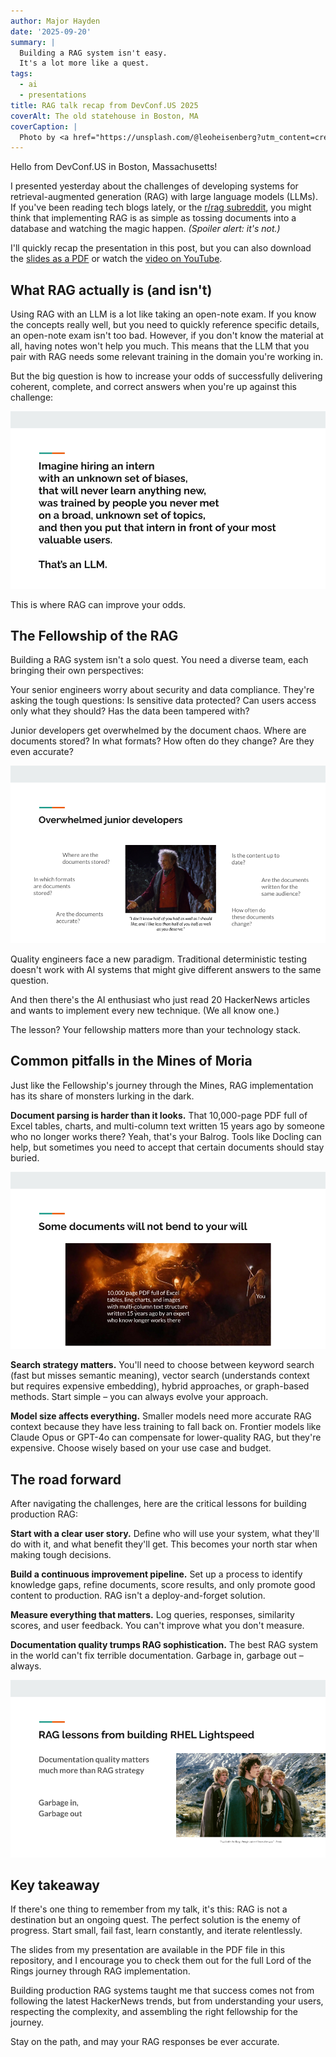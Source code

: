 ```yaml
---
author: Major Hayden
date: '2025-09-20'
summary: |
  Building a RAG system isn't easy.
  It's a lot more like a quest.
tags:
  - ai
  - presentations
title: RAG talk recap from DevConf.US 2025
coverAlt: The old statehouse in Boston, MA
coverCaption: |
  Photo by <a href="https://unsplash.com/@leoheisenberg?utm_content=creditCopyText&utm_medium=referral&utm_source=unsplash">Leo Heisenberg</a> on <a href="https://unsplash.com/photos/cars-parked-on-side-of-the-road-near-brown-concrete-building-during-daytime-LgHghP14qeU?utm_content=creditCopyText&utm_medium=referral&utm_source=unsplash">Unsplash</a>
---
```


Hello from DevConf.US in Boston, Massachusetts!

I presented yesterday about the challenges of developing systems for retrieval-augmented generation (RAG) with large language models (LLMs).
If you've been reading tech blogs lately, or the [r/rag subreddit], you might think that implementing RAG is as simple as tossing documents into a database and watching the magic happen.
_(Spoiler alert: it's not.)_

I'll quickly recap the presentation in this post, but you can also download the [slides as a PDF](slides.pdf) or watch the [video on YouTube](https://www.youtube.com/live/i2H6tOu4Jyw?feature=shared&t=8709).

[r/rag subreddit]: https://www.reddit.com/r/rag/

## What RAG actually is (and isn't)

Using RAG with an LLM is a lot like taking an open-note exam.
If you know the concepts really well, but you need to quickly reference specific details, an open-note exam isn't too bad.
However, if you don't know the material at all, having notes won't help you much.
This means that the LLM that you pair with RAG needs some relevant training in the domain you're working in.

But the big question is how to increase your odds of successfully delivering coherent, complete, and correct answers when you're up against this challenge:

![what-is-llm.png](what-is-llm.png)

This is where RAG can improve your odds.

## The Fellowship of the RAG

Building a RAG system isn't a solo quest.
You need a diverse team, each bringing their own perspectives:

Your senior engineers worry about security and data compliance.
They're asking the tough questions: Is sensitive data protected? Can users access only what they should? Has the data been tampered with?

Junior developers get overwhelmed by the document chaos.
Where are documents stored? In what formats? How often do they change? Are they even accurate?

![junior-developers.png](junior-developers.png)

Quality engineers face a new paradigm.
Traditional deterministic testing doesn't work with AI systems that might give different answers to the same question.

And then there's the AI enthusiast who just read 20 HackerNews articles and wants to implement every new technique.
(We all know one.)

The lesson? Your fellowship matters more than your technology stack.

## Common pitfalls in the Mines of Moria

Just like the Fellowship's journey through the Mines, RAG implementation has its share of monsters lurking in the dark.

**Document parsing is harder than it looks.**
That 10,000-page PDF full of Excel tables, charts, and multi-column text written 15 years ago by someone who no longer works there?
Yeah, that's your Balrog.
Tools like Docling can help, but sometimes you need to accept that certain documents should stay buried.

![balrog.png](balrog.png)

**Search strategy matters.**
You'll need to choose between keyword search (fast but misses semantic meaning), vector search (understands context but requires expensive embedding), hybrid approaches, or graph-based methods.
Start simple – you can always evolve your approach.

**Model size affects everything.**
Smaller models need more accurate RAG context because they have less training to fall back on.
Frontier models like Claude Opus or GPT-4o can compensate for lower-quality RAG, but they're expensive.
Choose wisely based on your use case and budget.

## The road forward

After navigating the challenges, here are the critical lessons for building production RAG:

**Start with a clear user story.**
Define who will use your system, what they'll do with it, and what benefit they'll get.
This becomes your north star when making tough decisions.

**Build a continuous improvement pipeline.**
Set up a process to identify knowledge gaps, refine documents, score results, and only promote good content to production.
RAG isn't a deploy-and-forget solution.

**Measure everything that matters.**
Log queries, responses, similarity scores, and user feedback.
You can't improve what you don't measure.

**Documentation quality trumps RAG sophistication.**
The best RAG system in the world can't fix terrible documentation.
Garbage in, garbage out – always.

![takeaways.png](takeaways.png)

## Key takeaway

If there's one thing to remember from my talk, it's this: RAG is not a destination but an ongoing quest.
The perfect solution is the enemy of progress.
Start small, fail fast, learn constantly, and iterate relentlessly.

The slides from my presentation are available in the PDF file in this repository, and I encourage you to check them out for the full Lord of the Rings journey through RAG implementation.

Building production RAG systems taught me that success comes not from following the latest HackerNews trends, but from understanding your users, respecting the complexity, and assembling the right fellowship for the journey.

Stay on the path, and may your RAG responses be ever accurate.
